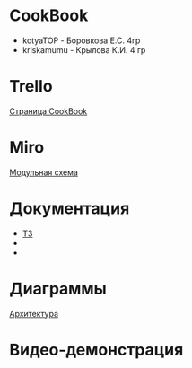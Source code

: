 # CookBook

  - kotyaTOP - Боровкова Е.С. 4гр
  - kriskamumu - Крылова К.И. 4 гр
  
# Trello
[Страница СookBook](https://trello.com/b/VSmTybFB/cookbook)

# Miro
[Модульная схема](https://miro.com/app/board/o9J_kxhWFeE=/)

# Документация
* [ТЗ](https://github.com/kotyaTOP/CookBook/blob/master/Документы/ТЗ.docx)
*
*

# Диаграммы
[Архитектура]()

# Видео-демонстрация

